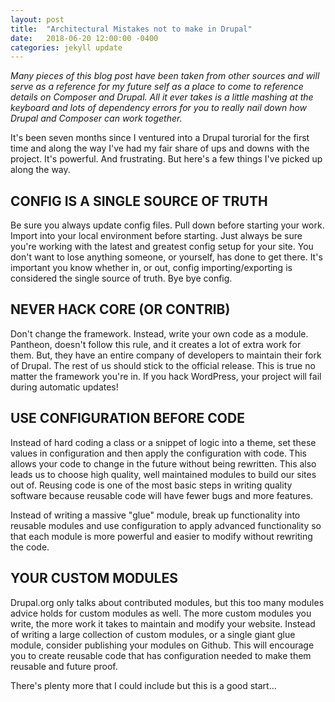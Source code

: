 ```yaml
---
layout: post
title:  "Architectural Mistakes not to make in Drupal"
date:   2018-06-20 12:00:00 -0400
categories: jekyll update
---
```


*Many pieces of this blog post have been taken from other sources and will serve as a reference for my future self as a place to come to reference details on Composer and Drupal. All it ever takes is a little mashing at the keyboard and lots of dependency errors for you to really nail down how Drupal and Composer can work together.*

It's been seven months since I ventured into a Drupal turorial for the first time and along the way I've had my fair share of ups and downs with the project. It's powerful. And frustrating. But here's a few things I've picked up along the way. 

## CONFIG IS A SINGLE SOURCE OF TRUTH
Be sure you always update config files. Pull down before starting your work. Import into your local environment before starting. Just always be sure you're working with the latest and greatest config setup for your site. You don't want to lose anything someone, or yourself, has done to get there. It's important you know whether in, or out, config importing/exporting is considered the single source of truth. Bye bye config. 

## NEVER HACK CORE (OR CONTRIB)
Don't change the framework. Instead, write your own code as a module. Pantheon, doesn't follow this rule, and it creates a lot of extra work for them. But, they have an entire company of developers to maintain their fork of Drupal. The rest of us should stick to the official release. This is true no matter the framework you're in. If you hack WordPress, your project will fail during automatic updates!

## USE CONFIGURATION BEFORE CODE
Instead of hard coding a class or a snippet of logic into a theme, set these values in configuration and then apply the configuration with code. This allows your code to change in the future without being rewritten. This also leads us to choose high quality, well maintained modules to build our sites out of. Reusing code is one of the most basic steps in writing quality software because reusable code will have fewer bugs and more features.

Instead of writing a massive "glue" module, break up functionality into reusable modules and use configuration to apply advanced functionality so that each module is more powerful and easier to modify without rewriting the code.

## YOUR CUSTOM MODULES
Drupal.org only talks about contributed modules, but this too many modules advice holds for custom modules as well. The more custom modules you write, the more work it takes to maintain and modify your website. Instead of writing a large collection of custom modules, or a single giant glue module, consider publishing your modules on Github. This will encourage you to create reusable code that has configuration needed to make them reusable and future proof.




There's plenty more that I could include but this is a good start...

